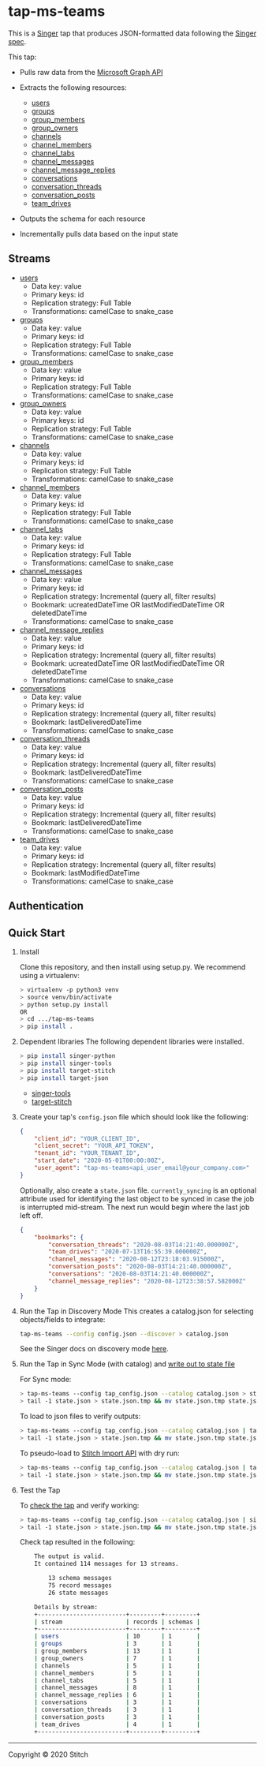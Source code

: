 # tap-ms-teams

This is a [Singer](https://singer.io) tap that produces JSON-formatted data
following the [Singer
spec](https://github.com/singer-io/getting-started/blob/master/SPEC.md).

This tap:

- Pulls raw data from the [Microsoft Graph API](https://docs.microsoft.com/en-us/graph/)
- Extracts the following resources:
  - [users](https://docs.microsoft.com/en-us/graph/api/user-list?view=graph-rest-beta&tabs=http)
  - [groups](https://docs.microsoft.com/en-us/graph/teams-list-all-teams?context=graph%2Fapi%2Fbeta&view=graph-rest-beta)
  - [group_members](https://docs.microsoft.com/en-us/graph/api/group-list-members?view=graph-rest-1.0&tabs=http)
  - [group_owners](https://docs.microsoft.com/en-us/graph/api/group-list-owners?view=graph-rest-1.0&tabs=http)
  - [channels](https://docs.microsoft.com/en-us/graph/api/channel-list?view=graph-rest-1.0&tabs=http)
  - [channel_members](https://docs.microsoft.com/en-us/graph/api/conversationmember-list?view=graph-rest-beta&tabs=http)
  - [channel_tabs](https://docs.microsoft.com/en-us/graph/api/teamstab-list?view=graph-rest-beta)
  - [channel_messages](https://docs.microsoft.com/en-us/graph/api/chatmessage-delta?view=graph-rest-beta&tabs=http)
  - [channel_message_replies](https://docs.microsoft.com/en-us/graph/api/channel-list-messagereplies?view=graph-rest-beta&tabs=http)
  - [conversations](https://docs.microsoft.com/en-us/graph/api/group-list-conversations?view=graph-rest-beta&tabs=http)
  - [conversation_threads](https://docs.microsoft.com/en-us/graph/api/conversation-list-threads?view=graph-rest-beta&tabs=http)
  - [conversation_posts](https://docs.microsoft.com/en-us/graph/api/conversationthread-list-posts?view=graph-rest-beta&tabs=http)
  - [team_drives](https://docs.microsoft.com/en-us/graph/api/drive-get?view=graph-rest-beta&tabs=http#get-the-document-library-associated-with-a-group)

- Outputs the schema for each resource
- Incrementally pulls data based on the input state

## Streams

- [users](https://docs.microsoft.com/en-us/graph/api/user-list?view=graph-rest-beta&tabs=http)
  - Data key: value
  - Primary keys: id
  - Replication strategy: Full Table
  - Transformations: camelCase to snake_case
- [groups](https://docs.microsoft.com/en-us/graph/teams-list-all-teams?context=graph%2Fapi%2Fbeta&view=graph-rest-beta)
  - Data key: value
  - Primary keys: id
  - Replication strategy: Full Table
  - Transformations: camelCase to snake_case
- [group_members](https://docs.microsoft.com/en-us/graph/api/group-list-members?view=graph-rest-1.0&tabs=http)
  - Data key: value
  - Primary keys: id
  - Replication strategy: Full Table
  - Transformations: camelCase to snake_case
- [group_owners](https://docs.microsoft.com/en-us/graph/api/group-list-owners?view=graph-rest-1.0&tabs=http)
  - Data key: value
  - Primary keys: id
  - Replication strategy: Full Table
  - Transformations: camelCase to snake_case
- [channels](https://docs.microsoft.com/en-us/graph/api/channel-list?view=graph-rest-1.0&tabs=http)
  - Data key: value
  - Primary keys: id
  - Replication strategy: Full Table
  - Transformations: camelCase to snake_case
- [channel_members](https://docs.microsoft.com/en-us/graph/api/conversationmember-list?view=graph-rest-beta&tabs=http)
  - Data key: value
  - Primary keys: id
  - Replication strategy: Full Table
  - Transformations: camelCase to snake_case
- [channel_tabs](https://docs.microsoft.com/en-us/graph/api/teamstab-list?view=graph-rest-beta)
  - Data key: value
  - Primary keys: id
  - Replication strategy: Full Table
  - Transformations: camelCase to snake_case
- [channel_messages](https://docs.microsoft.com/en-us/graph/api/chatmessage-delta?view=graph-rest-beta&tabs=http)
  - Data key: value
  - Primary keys: id
  - Replication strategy: Incremental (query all, filter results)
  - Bookmark: ucreatedDateTime OR lastModifiedDateTime OR deletedDateTime
  - Transformations: camelCase to snake_case
- [channel_message_replies](https://docs.microsoft.com/en-us/graph/api/channel-list-messagereplies?view=graph-rest-beta&tabs=http)
  - Data key: value
  - Primary keys: id
  - Replication strategy: Incremental (query all, filter results)
  - Bookmark: ucreatedDateTime OR lastModifiedDateTime OR deletedDateTime
  - Transformations: camelCase to snake_case
- [conversations](https://docs.microsoft.com/en-us/graph/api/group-list-conversations?view=graph-rest-beta&tabs=http)
  - Data key: value
  - Primary keys: id
  - Replication strategy: Incremental (query all, filter results)
  - Bookmark: lastDeliveredDateTime
  - Transformations: camelCase to snake_case
- [conversation_threads](https://docs.microsoft.com/en-us/graph/api/conversation-list-threads?view=graph-rest-beta&tabs=http)
  - Data key: value
  - Primary keys: id
  - Replication strategy: Incremental (query all, filter results)
  - Bookmark: lastDeliveredDateTime
  - Transformations: camelCase to snake_case
- [conversation_posts](https://docs.microsoft.com/en-us/graph/api/conversationthread-list-posts?view=graph-rest-beta&tabs=http)
  - Data key: value
  - Primary keys: id
  - Replication strategy: Incremental (query all, filter results)
  - Bookmark: lastDeliveredDateTime
  - Transformations: camelCase to snake_case
- [team_drives](https://docs.microsoft.com/en-us/graph/api/drive-get?view=graph-rest-beta&tabs=http#get-the-document-library-associated-with-a-group)
  - Data key: value
  - Primary keys: id
  - Replication strategy: Incremental (query all, filter results)
  - Bookmark: lastModifiedDateTime
  - Transformations: camelCase to snake_case

## Authentication


## Quick Start

1. Install

    Clone this repository, and then install using setup.py. We recommend using a virtualenv:

    ```bash
    > virtualenv -p python3 venv
    > source venv/bin/activate
    > python setup.py install
    OR
    > cd .../tap-ms-teams
    > pip install .
    ```
2. Dependent libraries
    The following dependent libraries were installed.
    ```bash
    > pip install singer-python
    > pip install singer-tools
    > pip install target-stitch
    > pip install target-json
    
    ```
    - [singer-tools](https://github.com/singer-io/singer-tools)
    - [target-stitch](https://github.com/singer-io/target-stitch)
3. Create your tap's `config.json` file which should look like the following:

    ```json
    {
        "client_id": "YOUR_CLIENT_ID",
        "client_secret": "YOUR_API_TOKEN",
        "tenant_id": "YOUR_TENANT_ID",
        "start_date": "2020-05-01T00:00:00Z",
        "user_agent": "tap-ms-teams<api_user_email@your_company.com>"
    }
    ```
    
    Optionally, also create a `state.json` file. `currently_syncing` is an optional attribute used for identifying the last object to be synced in case the job is interrupted mid-stream. The next run would begin where the last job left off.

    ```json
    {
        "bookmarks": {
            "conversation_threads": "2020-08-03T14:21:40.000000Z",
            "team_drives": "2020-07-13T16:55:39.000000Z",
            "channel_messages": "2020-08-12T23:18:03.915000Z",
            "conversation_posts": "2020-08-03T14:21:40.000000Z",
            "conversations": "2020-08-03T14:21:40.000000Z",
            "channel_message_replies": "2020-08-12T23:38:57.582000Z"
        }
    }

    ```

4. Run the Tap in Discovery Mode
    This creates a catalog.json for selecting objects/fields to integrate:
    ```bash
    tap-ms-teams --config config.json --discover > catalog.json
    ```
   See the Singer docs on discovery mode
   [here](https://github.com/singer-io/getting-started/blob/master/docs/DISCOVERY_MODE.md#discovery-mode).

5. Run the Tap in Sync Mode (with catalog) and [write out to state file](https://github.com/singer-io/getting-started/blob/master/docs/RUNNING_AND_DEVELOPING.md#running-a-singer-tap-with-a-singer-target)

    For Sync mode:
    ```bash
    > tap-ms-teams --config tap_config.json --catalog catalog.json > state.json
    > tail -1 state.json > state.json.tmp && mv state.json.tmp state.json
    ```
    To load to json files to verify outputs:
    ```bash
    > tap-ms-teams --config tap_config.json --catalog catalog.json | target-json > state.json
    > tail -1 state.json > state.json.tmp && mv state.json.tmp state.json
    ```
    To pseudo-load to [Stitch Import API](https://github.com/singer-io/target-stitch) with dry run:
    ```bash
    > tap-ms-teams --config tap_config.json --catalog catalog.json | target-stitch --config target_config.json --dry-run > state.json
    > tail -1 state.json > state.json.tmp && mv state.json.tmp state.json
    ```

6. Test the Tap
    
    To [check the tap](https://github.com/singer-io/singer-tools#singer-check-tap) and verify working:
    ```bash
    > tap-ms-teams --config tap_config.json --catalog catalog.json | singer-check-tap > state.json
    > tail -1 state.json > state.json.tmp && mv state.json.tmp state.json
    ```
    Check tap resulted in the following:
    ```bash
        The output is valid.
        It contained 114 messages for 13 streams.

            13 schema messages
            75 record messages
            26 state messages

        Details by stream:
        +-------------------------+---------+---------+
        | stream                  | records | schemas |
        +-------------------------+---------+---------+
        | users                   | 10      | 1       |
        | groups                  | 3       | 1       |
        | group_members           | 13      | 1       |
        | group_owners            | 7       | 1       |
        | channels                | 5       | 1       |
        | channel_members         | 5       | 1       |
        | channel_tabs            | 5       | 1       |
        | channel_messages        | 8       | 1       |
        | channel_message_replies | 6       | 1       |
        | conversations           | 3       | 1       |
        | conversation_threads    | 3       | 1       |
        | conversation_posts      | 3       | 1       |
        | team_drives             | 4       | 1       |
        +-------------------------+---------+---------+
    ```
---

Copyright &copy; 2020 Stitch